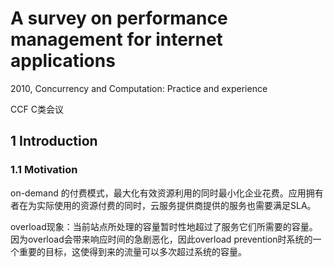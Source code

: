 # A survey on performance management for internet applications

2010, Concurrency and Computation: Practice and experience

CCF C类会议

## 1 Introduction

### 1.1 Motivation

on-demand 的付费模式，最大化有效资源利用的同时最小化企业花费。应用拥有者在为实际使用的资源付费的同时，云服务提供商提供的服务也需要满足SLA。

overload现象：当前站点所处理的容量暂时性地超过了服务它们所需要的容量。因为overload会带来响应时间的急剧恶化，因此overload prevention时系统的一个重要的目标，这使得到来的流量可以多次超过系统的容量。